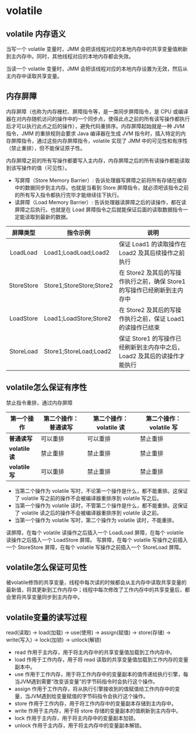 # volatile

## volatile 内存语义

当写一个 volatile 变量时，JMM 会把该线程对应的本地内存中的共享变量值刷新到主内存中。同时，其他线程对应的本地内存都会失效。

当读一个 volatile 变量时，JMM 会把该线程对应的本地内存设置为无效，然后从主内存中读取共享变量。

## 内存屏障

内存屏障（也称为内存栅栏、屏障指令等，是一类同步屏障指令，是 CPU 或编译器在对内存随机访问的操作中的一个同步点，使得此点之前的所有读写操作都执行后才可以执行此点之后的操作），避免代码重排序。内存屏障起始就是一种 JVM 指令，JMM 的重排规则会要求 Java 编译器在生成 JVM 指令时，插入特定的内存屏障指令，通过这些内存屏障指令，volatile 实现了 JMM 中的可见性和有序性（禁止重排），但不能保证原子性。

内存屏障之前的所有写操作都要写入主内存，内存屏障之后的所有读操作都能读取到该写操作的值（可见性）。

- 写屏障（Store Memory Barrier）: 告诉处理器写屏障之前将所有存储在缓存中的数据同步到主内存。也就是当看到 Store 屏障指令，就必须吧该指令之前的所有写入指令都执行完毕才能继续往下执行。
- 读屏障（Load Memory Barrier）: 告诉处理器读屏障之后的读操作，都在读屏障之后执行。也就是在 Load 屏障指令之后就能保证后面的读取数据指令一定能读取到最新的数据。

| 屏障类型 | 指令示例 | 说明 |
| :-----: | ------- | ---- |
| LoadLoad | Load1;LoadLoad;Load2 | 保证 Load1 的读取操作在 Load2 及其后续操作之前执行 |
| StoreStore | Store1;StoreStore;Store2 | 在 Store2 及其后的写操作执行之前，确保 Store1 的写操作已经刷新到主内存中 |
| LoadStore | Load1;LoadStore;Store2 | 在 Store2 及其后的写操作执行之前，保证 Load1 的读操作已结束 |
| StoreLoad | Store1;StoreLoad;Load2 | 保证 Store1 的写操作已经刷新到主内存中之后，Load2 及其后的读操作才能执行 |

## volatile怎么保证有序性

禁止指令重排，通过内存屏障

| 第一个操作 | 第二个操作：普通读写 | 第二个操作：volatile 读 | 第二个操作：volatile 写 |
| --------- | ------------------ | --------------------- | --------------------- |
| **普通读写** | 可以重排 | 可以重排 | 禁止重排 |
| **volatile 读** | 禁止重排 | 禁止重排 | 禁止重排 |
| **volatile 写** | 可以重排 | 禁止重排 | 禁止重排 |

- 当第二个操作为 volatile 写时，不论第一个操作是什么，都不能重排。这保证了 volatile 写之前的操作不会被编译器重排序到 volatile 写之后。
- 当第一个操作为 volatile 读时，不管第二个操作是什么，都不能重排。这保证了 volatile 读之后的操作不会被编译器重排序到 volatile 读之前。
- 当第一个操作为 volatile 写时，第二个操作为 volatile 读时，不能重排。

读屏障，在每个 volatile 读操作之后插入一个 LoadLoad 屏障，在每个 volatile 读操作之后插入一个 LoadStore 屏障。
写屏障，在每个 volatile 写操作之前插入一个 StoreStore 屏障，在每个 volatile 写操作之前插入一个 StoreLoad 屏障。

## volatile怎么保证可见性

被volatile修饰的共享变量，线程中每次读的时候都会从主内存中读取共享变量的最新值，将其更新到工作内存中；线程中每次修改了工作内存中的共享变量后，都会里将共享变量同步到主内存中。

## volatile变量的读写过程

read(读取) → load(加载) → use(使用) → assign(赋值) → store(存储) → write(写入) → lock(加锁) → unlock(解锁)

- read 作用于主内存，用于将主内存中的共享变量值加载到工作内存中。
- load 作用于工作内存，用于将 read 读取的共享变量值加载到工作内存的变量副本中。
- use 作用于工作内存，用于将工作内存中的变量副本的值传递给执行引擎，每当JVM遇到需要“改变该变量”的字节码指令时会执行这个操作。
- assign 作用于工作内存，将从执行引擎接收到的值赋值给工作内存中的变量，当JVM遇到给变量赋值的字节码指令会执行这个操作。
- store 作用于工作内存，用于将工作内存中的变量副本存储到主内存中。
- write 作用于主内存，用于将 store 存储的变量副本的值刷新到主内存中。
- lock 作用于主内存，用于将主内存中的变量副本加锁。
- unlock 作用于主内存，用于将主内存中的变量副本解锁。
